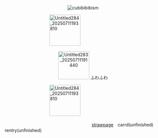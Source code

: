 　　　　
　　　　　
<p align="center"> <img src="https://komarev.com/ghpvc/?username=cubibibibism&label=fuwa　fuwa　&color=FFCFC8&style=flat" alt="cubibibibism" /> </p>
　　　　
　　　　　　<img width="100" height="100" alt="Untitled284_20250711193810" src="https://github.com/user-attachments/assets/682b90e5-1407-44ae-b568-9aeda8ce2193" />

<p align="center"> <img width="100" height="90" alt="Untitled283_20250711191440" src="https://github.com/user-attachments/assets/ed691e98-1cf0-4ca3-98af-39c9b7ea041f" /> ふわふわ

　　　　
　　　　　　<img width="100" height="100" alt="Untitled284_20250711193810" src="https://github.com/user-attachments/assets/682b90e5-1407-44ae-b568-9aeda8ce2193" />

　　　　　　　　　　　　　　　　　　　　[strawpage](https://nanasuii.straw.page/)　carrd(unfinished)　rentry(unfinished)

